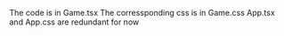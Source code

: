 The code is in Game.tsx
The corressponding css is in Game.css
App.tsx and App.css are redundant for now